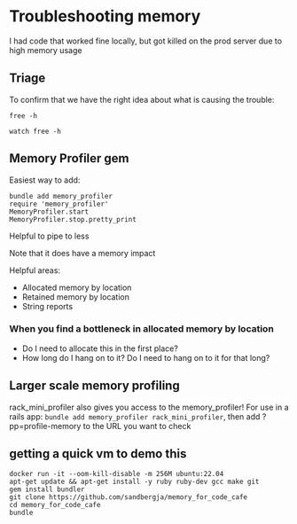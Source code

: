 # Troubleshooting memory

I had code that worked fine locally, but got killed on the prod server due to high memory usage

## Triage

To confirm that we have the right idea about what is causing the trouble:

`free -h`

`watch free -h`

## Memory Profiler gem

Easiest way to add:
```
bundle add memory_profiler
require 'memory_profiler'
MemoryProfiler.start
MemoryProfiler.stop.pretty_print
```

Helpful to pipe to less

Note that it does have a memory impact

Helpful areas:
* Allocated memory by location
* Retained memory by location
* String reports

### When you find a bottleneck in allocated memory by location

* Do I need to allocate this in the first place?
* How long do I hang on to it?  Do I need to hang on to it for that long?

## Larger scale memory profiling

rack_mini_profiler also gives you access to the memory_profiler!  For use in a rails app:
`bundle add memory_profiler rack_mini_profiler`, then add ?pp=profile-memory to the URL you want to check

## getting a quick vm to demo this

```
docker run -it --oom-kill-disable -m 256M ubuntu:22.04
apt-get update && apt-get install -y ruby ruby-dev gcc make git
gem install bundler
git clone https://github.com/sandbergja/memory_for_code_cafe
cd memory_for_code_cafe
bundle
```
